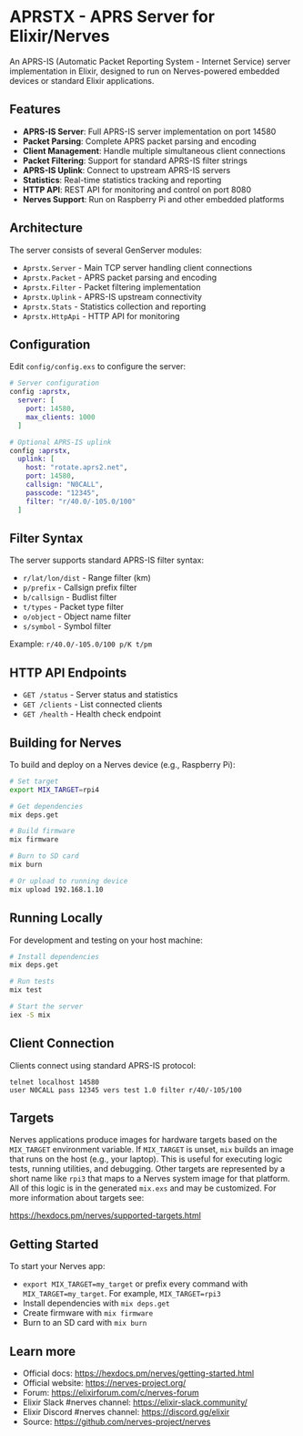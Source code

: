 # APRSTX - APRS Server for Elixir/Nerves

An APRS-IS (Automatic Packet Reporting System - Internet Service) server implementation in Elixir, designed to run on Nerves-powered embedded devices or standard Elixir applications.

## Features

- **APRS-IS Server**: Full APRS-IS server implementation on port 14580
- **Packet Parsing**: Complete APRS packet parsing and encoding
- **Client Management**: Handle multiple simultaneous client connections
- **Packet Filtering**: Support for standard APRS-IS filter strings
- **APRS-IS Uplink**: Connect to upstream APRS-IS servers
- **Statistics**: Real-time statistics tracking and reporting
- **HTTP API**: REST API for monitoring and control on port 8080
- **Nerves Support**: Run on Raspberry Pi and other embedded platforms

## Architecture

The server consists of several GenServer modules:

- `Aprstx.Server` - Main TCP server handling client connections
- `Aprstx.Packet` - APRS packet parsing and encoding
- `Aprstx.Filter` - Packet filtering implementation  
- `Aprstx.Uplink` - APRS-IS upstream connectivity
- `Aprstx.Stats` - Statistics collection and reporting
- `Aprstx.HttpApi` - HTTP API for monitoring

## Configuration

Edit `config/config.exs` to configure the server:

```elixir
# Server configuration
config :aprstx,
  server: [
    port: 14580,
    max_clients: 1000
  ]

# Optional APRS-IS uplink
config :aprstx,
  uplink: [
    host: "rotate.aprs2.net",
    port: 14580,
    callsign: "N0CALL",
    passcode: "12345",
    filter: "r/40.0/-105.0/100"
  ]
```

## Filter Syntax

The server supports standard APRS-IS filter syntax:

- `r/lat/lon/dist` - Range filter (km)
- `p/prefix` - Callsign prefix filter
- `b/callsign` - Budlist filter
- `t/types` - Packet type filter
- `o/object` - Object name filter
- `s/symbol` - Symbol filter

Example: `r/40.0/-105.0/100 p/K t/pm`

## HTTP API Endpoints

- `GET /status` - Server status and statistics
- `GET /clients` - List connected clients
- `GET /health` - Health check endpoint

## Building for Nerves

To build and deploy on a Nerves device (e.g., Raspberry Pi):

```bash
# Set target
export MIX_TARGET=rpi4

# Get dependencies
mix deps.get

# Build firmware
mix firmware

# Burn to SD card
mix burn

# Or upload to running device
mix upload 192.168.1.10
```

## Running Locally

For development and testing on your host machine:

```bash
# Install dependencies
mix deps.get

# Run tests
mix test

# Start the server
iex -S mix
```

## Client Connection

Clients connect using standard APRS-IS protocol:

```
telnet localhost 14580
user N0CALL pass 12345 vers test 1.0 filter r/40/-105/100
```

## Targets

Nerves applications produce images for hardware targets based on the
`MIX_TARGET` environment variable. If `MIX_TARGET` is unset, `mix` builds an
image that runs on the host (e.g., your laptop). This is useful for executing
logic tests, running utilities, and debugging. Other targets are represented by
a short name like `rpi3` that maps to a Nerves system image for that platform.
All of this logic is in the generated `mix.exs` and may be customized. For more
information about targets see:

https://hexdocs.pm/nerves/supported-targets.html

## Getting Started

To start your Nerves app:
  * `export MIX_TARGET=my_target` or prefix every command with
    `MIX_TARGET=my_target`. For example, `MIX_TARGET=rpi3`
  * Install dependencies with `mix deps.get`
  * Create firmware with `mix firmware`
  * Burn to an SD card with `mix burn`

## Learn more

  * Official docs: https://hexdocs.pm/nerves/getting-started.html
  * Official website: https://nerves-project.org/
  * Forum: https://elixirforum.com/c/nerves-forum
  * Elixir Slack #nerves channel: https://elixir-slack.community/
  * Elixir Discord #nerves channel: https://discord.gg/elixir
  * Source: https://github.com/nerves-project/nerves
